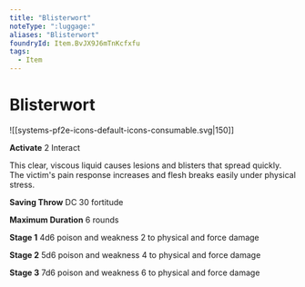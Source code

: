 ```yaml
---
title: "Blisterwort"
noteType: ":luggage:"
aliases: "Blisterwort"
foundryId: Item.BvJX9J6mTnKcfxfu
tags:
  - Item
---
```


# Blisterwort
![[systems-pf2e-icons-default-icons-consumable.svg|150]]

**Activate** 2 Interact

This clear, viscous liquid causes lesions and blisters that spread quickly. The victim's pain response increases and flesh breaks easily under physical stress.

**Saving Throw** DC 30 fortitude

**Maximum Duration** 6 rounds

**Stage 1** 4d6 poison and weakness 2 to physical and force damage

**Stage 2** 5d6 poison and weakness 4 to physical and force damage

**Stage 3** 7d6 poison and weakness 6 to physical and force damage
